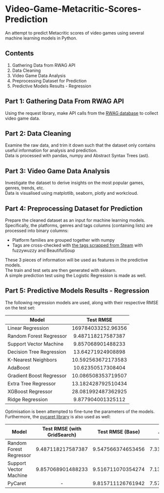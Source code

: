 # Video-Game-Metacritic-Scores-Prediction
 An attempt to predict Metacritic scores of video games using several machine learning models in Python. <br>
 
 ## Contents
 1. Gathering Data from RWAG API
 2. Data Cleaning
 3. Video Game Data Analysis
 4. Preprocessing Dataset for Prediction
 5. Predictive Models Results - Regression


## Part 1: Gathering Data From RWAG API
Using the request library, make API calls from the [RWAG database](https://rawg.io/apidocs) to collect video game data.

## Part 2: Data Cleaning
Examine the raw data, and trim it down such that the dataset only contains useful information for analysis and prediction. <br>
Data is processed with pandas, numpy and Abstract Syntax Trees (ast).

## Part 3: Video Game Data Analysis
Investigate the dataset to derive insights on the most popular games, genres, trends, etc. <br>
Data is visualised using matplotlib, seaborn, plotly and workcloud.

## Part 4: Preprocessing Dataset for Prediction
Prepare the cleaned dataset as an input for machine learning models. <br>
Specifically, the platforms, genres and tags columns (containing lists) are processed into binary columns:
- Platform families are grouped together with numpy
- Tags are cross-checked with [the tags scrapped from Steam](https://store.steampowered.com/tag/browse/#global_4305) with fuzzywuzzy and BeautifulSoup

These 3 pieces of information will be used as features in the predictive models. <br>
The train and test sets are then generated with sklearn. <br>
A simple prediction test using the Logistic Regression is made as well.

## Part 5: Predictive Models Results - Regression
The following regression models are used, along with their respective RMSE on the test set:

| Model                        | Test RMSE           |
| ---------------------------- |:-------------------:|
| Linear Regression            | 169784033252.96356  |
| Random Forest Regressor      | 9.487118217587387   |
| Support Vector Machine       | 9.857068901488233   |
| Decision Tree Regression     | 13.64271924908898   |
| K-Nearest Neighbors          | 10.592563672173583  |
| AdaBoost                     | 10.62350517308404   |
| Gradient Boost Regressor     | 10.086508353719507  |
| Extra Tree Regressor         | 13.182428792510434  |
| XGBoost Regressor            | 28.081992487362925  |
| Ridge Regression             | 9.877904001325112   |

Optimisation is been attempted to fine-tune the parameters of the models. Furthermore, the [pycaret library](https://pycaret.org/) is also used as well:

| Model                        | Test RMSE (with GridSearch)| Test RMSE (Base)   | Absolute Error   |
| ---------------------------- |:--------------------------:|:------------------:| -----------------|
| Random Forest Regressor      | 9.487118217587387          | 9.547566374653456  | 7.317760953625915|
| Support Vector Machine       | 9.857068901488233          | 9.516711070354274  | 7.132888084897704|
| PyCaret                      | -                          | 9.815711126761942  | 7.570090718963135|
